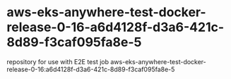 # aws-eks-anywhere-test-docker-release-0-16-a6d4128f-d3a6-421c-8d89-f3caf095fa8e-5
repository for use with E2E test job aws-eks-anywhere-test-docker-release-0-16:a6d4128f-d3a6-421c-8d89-f3caf095fa8e-5
